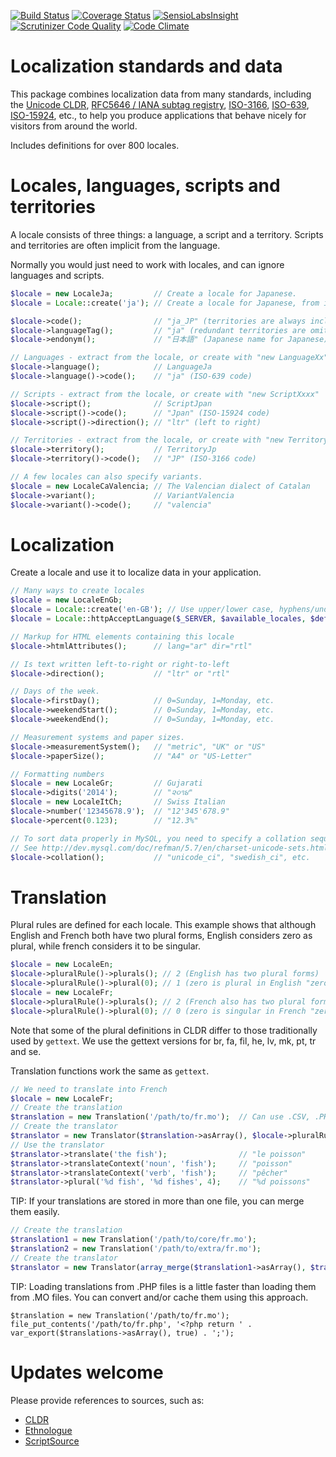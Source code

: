[![Build Status](https://travis-ci.org/fisharebest/localization.svg?branch=master)](https://travis-ci.org/fisharebest/localization)
[![Coverage Status](https://coveralls.io/repos/fisharebest/localization/badge.svg?branch=master&service=github)](https://coveralls.io/github/fisharebest/localization?branch=master)
[![SensioLabsInsight](https://insight.sensiolabs.com/projects/a252b4b3-62c1-40bd-be44-43a7dc6e4a9b/mini.png)](https://insight.sensiolabs.com/projects/a252b4b3-62c1-40bd-be44-43a7dc6e4a9b)
[![Scrutinizer Code Quality](https://scrutinizer-ci.com/g/fisharebest/localization/badges/quality-score.png?b=master)](https://scrutinizer-ci.com/g/fisharebest/localization/?branch=master)
[![Code Climate](https://codeclimate.com/github/fisharebest/localization/badges/gpa.svg)](https://codeclimate.com/github/fisharebest/localization)

Localization standards and data
===============================

This package combines localization data from many standards, including
the [Unicode CLDR](http://cldr.unicode.org),
[RFC5646 / IANA subtag registry](https://tools.ietf.org/html/rfc5646),
[ISO-3166](https://en.wikipedia.org/wiki/ISO_3166),
[ISO-639](https://en.wikipedia.org/wiki/ISO_639),
[ISO-15924](http://unicode.org/iso15924/),
etc., to help you produce applications that behave nicely for visitors from
around the world.

Includes definitions for over 800 locales.

Locales, languages, scripts and territories
===========================================

A locale consists of three things: a language, a script and a territory.
Scripts and territories are often implicit from the language.

Normally you would just need to work with locales, and can ignore
languages and scripts.

``` php
$locale = new LocaleJa;         // Create a locale for Japanese.
$locale = Locale::create('ja'); // Create a locale for Japanese, from its code.

$locale->code();                // "ja_JP" (territories are always included in locale codes)
$locale->languageTag();         // "ja" (redundant territories are omitted in tags)
$locale->endonym();             // "日本語" (Japanese name for Japanese)

// Languages - extract from the locale, or create with "new LanguageXx"
$locale->language();            // LanguageJa
$locale->language()->code();    // "ja" (ISO-639 code)

// Scripts - extract from the locale, or create with "new ScriptXxxx"
$locale->script();              // ScriptJpan
$locale->script()->code();      // "Jpan" (ISO-15924 code)
$locale->script()->direction(); // "ltr" (left to right)

// Territories - extract from the locale, or create with "new TerritoryXx"
$locale->territory();           // TerritoryJp
$locale->territory()->code();   // "JP" (ISO-3166 code)

// A few locales can also specify variants.
$locale = new LocaleCaValencia; // The Valencian dialect of Catalan
$locale->variant();             // VariantValencia
$locale->variant()->code();     // "valencia"
```

Localization
============

Create a locale and use it to localize data in your application.

``` php
// Many ways to create locales
$locale = new LocaleEnGb;
$locale = Locale::create('en-GB'); // Use upper/lower case, hyphens/underscores/@
$locale = Locale::httpAcceptLanguage($_SERVER, $available_locales, $default_locale);

// Markup for HTML elements containing this locale
$locale->htmlAttributes();      // lang="ar" dir="rtl"

// Is text written left-to-right or right-to-left
$locale->direction();           // "ltr" or "rtl"

// Days of the week.
$locale->firstDay();            // 0=Sunday, 1=Monday, etc.
$locale->weekendStart();        // 0=Sunday, 1=Monday, etc.
$locale->weekendEnd();          // 0=Sunday, 1=Monday, etc.

// Measurement systems and paper sizes.
$locale->measurementSystem();   // "metric", "UK" or "US"
$locale->paperSize();           // "A4" or "US-Letter"

// Formatting numbers
$locale = new LocaleGr;         // Gujarati
$locale->digits('2014');        // "૨૦૧૪"
$locale = new LocaleItCh;       // Swiss Italian
$locale->number('12345678.9');  // "12'345'678.9"
$locale->percent(0.123);        // "12.3%"

// To sort data properly in MySQL, you need to specify a collation sequence.
// See http://dev.mysql.com/doc/refman/5.7/en/charset-unicode-sets.html
$locale->collation();           // "unicode_ci", "swedish_ci", etc.
```

Translation
===========

Plural rules are defined for each locale.  This example shows that although
English and French both have two plural forms, English considers zero as plural,
while french considers it to be singular.

``` php
$locale = new LocaleEn;
$locale->pluralRule()->plurals(); // 2 (English has two plural forms)
$locale->pluralRule()->plural(0); // 1 (zero is plural in English "zero apples")
$locale = new LocaleFr;
$locale->pluralRule()->plurals(); // 2 (French also has two plural forms)
$locale->pluralRule()->plural(0); // 0 (zero is singular in French "zero apple")
```

Note that some of the plural definitions in CLDR differ to those traditionally used by
`gettext`.  We use the gettext versions for br, fa, fil, he, lv, mk, pt, tr and se.

Translation functions work the same as `gettext`.

``` php
// We need to translate into French
$locale = new LocaleFr;
// Create the translation
$translation = new Translation('/path/to/fr.mo');  // Can use .CSV, .PHP and .MO files
// Create the translator
$translator = new Translator($translation->asArray(), $locale->pluralRule());
// Use the translator
$translator->translate('the fish');                // "le poisson" 
$translator->translateContext('noun', 'fish');     // "poisson" 
$translator->translateContext('verb', 'fish');     // "pêcher" 
$translator->plural('%d fish', '%d fishes', 4);    // "%d poissons" 
```

TIP: If your translations are stored in more than one file, you can merge them easily.

```php
// Create the translation
$translation1 = new Translation('/path/to/core/fr.mo');
$translation2 = new Translation('/path/to/extra/fr.mo');
// Create the translator
$translator = new Translator(array_merge($translation1->asArray(), $translation2->asArray()), $locale->pluralRule());
```

TIP: Loading translations from .PHP files is a little faster than loading them from .MO files.
You can convert and/or cache them using this approach.

```
$translation = new Translation('/path/to/fr.mo');
file_put_contents('/path/to/fr.php', '<?php return ' . var_export($translations->asArray(), true) . ';');
```


Updates welcome
===============

Please provide references to sources, such as:

* [CLDR](http://localization.unicode.org)
* [Ethnologue](https://www.ethnologue.com)
* [ScriptSource](https://www.scriptsource.org)
